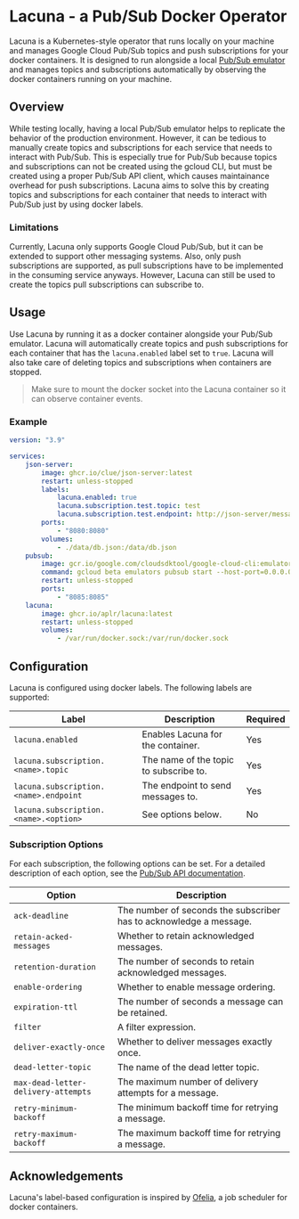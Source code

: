# Lacuna - a Pub/Sub Docker Operator

Lacuna is a Kubernetes-style operator that runs locally on your machine and manages Google Cloud Pub/Sub topics and push subscriptions for your docker containers. It is designed to run alongside a local [Pub/Sub emulator](https://cloud.google.com/pubsub/docs/emulator) and manages topics and subscriptions automatically by observing the docker containers running on your machine.

## Overview

While testing locally, having a local Pub/Sub emulator helps to replicate the behavior of the production environment. However, it can be tedious to manually create topics and subscriptions for each service that needs to interact with Pub/Sub. This is especially true for Pub/Sub because topics and subscriptions can not be created using the gcloud CLI, but must be created using a proper Pub/Sub API client, which causes maintainance overhead for push subscriptions. Lacuna aims to solve this by creating topics and subscriptions for each container that needs to interact with Pub/Sub just by using docker labels.

### Limitations

Currently, Lacuna only supports Google Cloud Pub/Sub, but it can be extended to support other messaging systems. Also, only push subscriptions are supported, as pull subscriptions have to be implemented in the consuming service anyways. However, Lacuna can still be used to create the topics pull subscriptions can subscribe to.

## Usage

Use Lacuna by running it as a docker container alongside your Pub/Sub emulator. Lacuna will automatically create topics and push subscriptions for each container that has the `lacuna.enabled` label set to `true`. Lacuna will also take care of deleting topics and subscriptions when containers are stopped.

> Make sure to mount the docker socket into the Lacuna container so it can observe container events.

### Example

```yaml
version: "3.9"

services:
    json-server:
        image: ghcr.io/clue/json-server:latest
        restart: unless-stopped
        labels:
            lacuna.enabled: true
            lacuna.subscription.test.topic: test
            lacuna.subscription.test.endpoint: http://json-server/messages
        ports:
            - "8080:8080"
        volumes:
            - ./data/db.json:/data/db.json
    pubsub:
        image: gcr.io/google.com/cloudsdktool/google-cloud-cli:emulators
        command: gcloud beta emulators pubsub start --host-port=0.0.0.0:8085 --project=pubsub
        restart: unless-stopped
        ports:
            - "8085:8085"
    lacuna:
        image: ghcr.io/aplr/lacuna:latest
        restart: unless-stopped
        volumes:
            - /var/run/docker.sock:/var/run/docker.sock
```

## Configuration

Lacuna is configured using docker labels. The following labels are supported:

| Label                                 | Description                            | Required |
| ------------------------------------- | -------------------------------------- | -------- |
| `lacuna.enabled`                      | Enables Lacuna for the container.      | Yes      |
| `lacuna.subscription.<name>.topic`    | The name of the topic to subscribe to. | Yes      |
| `lacuna.subscription.<name>.endpoint` | The endpoint to send messages to.      | Yes      |
| `lacuna.subscription.<name>.<option>` | See options below.                     | No       |

### Subscription Options

For each subscription, the following options can be set. For a detailed description of each option, see the [Pub/Sub API documentation](https://cloud.google.com/pubsub/docs/reference/rest/v1/projects.subscriptions).

| Option                              | Description                                                        |
| ----------------------------------- | ------------------------------------------------------------------ |
| `ack-deadline`                      | The number of seconds the subscriber has to acknowledge a message. |
| `retain-acked-messages`             | Whether to retain acknowledged messages.                           |
| `retention-duration`                | The number of seconds to retain acknowledged messages.             |
| `enable-ordering`                   | Whether to enable message ordering.                                |
| `expiration-ttl`                    | The number of seconds a message can be retained.                   |
| `filter`                            | A filter expression.                                               |
| `deliver-exactly-once`              | Whether to deliver messages exactly once.                          |
| `dead-letter-topic`                 | The name of the dead letter topic.                                 |
| `max-dead-letter-delivery-attempts` | The maximum number of delivery attempts for a message.             |
| `retry-minimum-backoff`             | The minimum backoff time for retrying a message.                   |
| `retry-maximum-backoff`             | The maximum backoff time for retrying a message.                   |

## Acknowledgements

Lacuna's label-based configuration is inspired by [Ofelia](https://github.com/mcuadros/ofelia), a job scheduler for docker containers.
